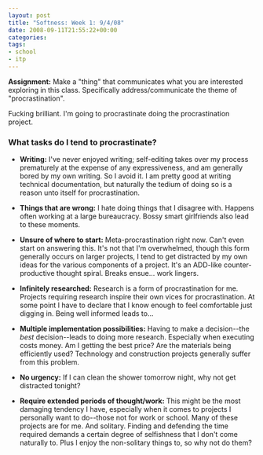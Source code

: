 ```yaml
---
layout: post
title: "Softness: Week 1: 9/4/08"
date: 2008-09-11T21:55:22+00:00
categories:
tags:
- school
- itp
---
```

**Assignment:** Make a "thing" that communicates what you are interested exploring in this class. Specifically address/communicate the theme of "procrastination".

Fucking brilliant. I'm going to procrastinate doing the procrastination project.

### What tasks do I tend to procrastinate?

* **Writing:** I've never enjoyed writing; self-editing takes over my process prematurely at the expense of any expressiveness, and am generally bored by my own writing. So I avoid it. I am pretty good at writing technical documentation, but naturally the tedium of doing so is a reason unto itself for procrastination.

* **Things that are wrong:** I hate doing things that I disagree with. Happens often working at a large bureaucracy. Bossy smart girlfriends also lead to these moments.

* **Unsure of where to start:** Meta-procrastination right now. Can't even start on answering this. It's not that I'm overwhelmed, though this form generally occurs on larger projects, I tend to get distracted by my own ideas for the various components of a project. It's an ADD-like counter-productive thought spiral. Breaks ensue... work lingers.

* **Infinitely researched:** Research is a form of procrastination for me. Projects requiring research inspire their own vices for procrastination. At some point I have to declare that I know enough to feel comfortable just digging in. Being well informed leads to...

* **Multiple implementation possibilities:** Having to make a decision--the *best* decision--leads to doing more research. Especially when executing costs money. Am I getting the best price? Are the materials being efficiently used? Technology and construction projects generally suffer from this problem.

* **No urgency:** If I can clean the shower tomorrow night, why not get distracted tonight?

* **Require extended periods of thought/work:** This might be the most damaging tendency I have, especially when it comes to projects I personally want to do--those not for work or school. Many of these projects are for me. And solitary. Finding and defending the time required demands a certain degree of selfishness that I don't come naturally to. Plus I enjoy the non-solitary things to, so why not do them?
